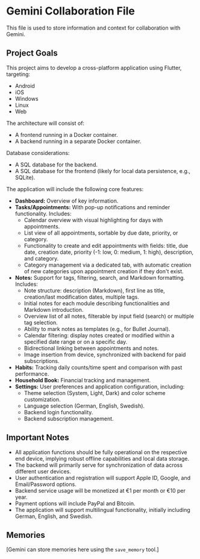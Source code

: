 # Gemini Collaboration File

This file is used to store information and context for collaboration with Gemini.

## Project Goals

This project aims to develop a cross-platform application using Flutter, targeting:
- Android
- iOS
- Windows
- Linux
- Web

The architecture will consist of:
- A frontend running in a Docker container.
- A backend running in a separate Docker container.

Database considerations:
- A SQL database for the backend.
- A SQL database for the frontend (likely for local data persistence, e.g., SQLite).

The application will include the following core features:
- **Dashboard:** Overview of key information.
- **Tasks/Appointments:** With pop-up notifications and reminder functionality. Includes:
    - Calendar overview with visual highlighting for days with appointments.
    - List view of all appointments, sortable by due date, priority, or category.
    - Functionality to create and edit appointments with fields: title, due date, creation date, priority (-1: low, 0: medium, 1: high), description, and category.
    - Category management via a dedicated tab, with automatic creation of new categories upon appointment creation if they don't exist.
- **Notes:** Support for tags, filtering, search, and Markdown formatting. Includes:
    - Note structure: description (Markdown), first line as title, creation/last modification dates, multiple tags.
    - Initial notes for each module describing functionalities and Markdown introduction.
    - Overview list of all notes, filterable by input field (search) or multiple tag selection.
    - Ability to mark notes as templates (e.g., for Bullet Journal).
    - Calendar filtering: display notes created or modified within a specified date range or on a specific day.
    - Bidirectional linking between appointments and notes.
    - Image insertion from device, synchronized with backend for paid subscriptions.
- **Habits:** Tracking daily counts/time spent and comparison with past performance.
- **Household Book:** Financial tracking and management.
- **Settings:** User preferences and application configuration, including:
    - Theme selection (System, Light, Dark) and color scheme customization.
    - Language selection (German, English, Swedish).
    - Backend login functionality.
    - Backend subscription management.

## Important Notes

- All application functions should be fully operational on the respective end device, implying robust offline capabilities and local data storage.
- The backend will primarily serve for synchronization of data across different user devices.
- User authentication and registration will support Apple ID, Google, and Email/Password options.
- Backend service usage will be monetized at €1 per month or €10 per year.
- Payment options will include PayPal and Bitcoin.
- The application will support multilingual functionality, initially including German, English, and Swedish.

## Memories

[Gemini can store memories here using the `save_memory` tool.]
